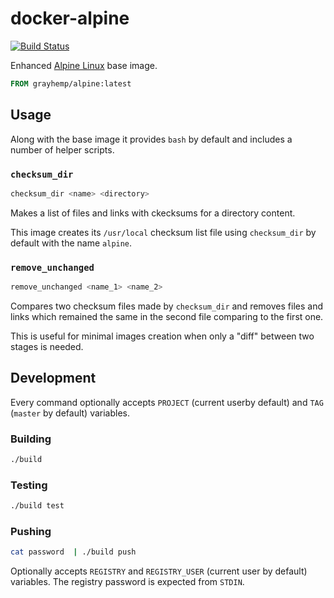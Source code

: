 # docker-alpine

[![Build Status](https://travis-ci.org/grayhemp/container-alpine.svg?branch=master)](https://travis-ci.org/grayhemp/container-alpine)

Enhanced [Alpine Linux][alpine-linux] base image.

```dockerfile
FROM grayhemp/alpine:latest
```

## Usage

Along with the base image it provides `bash` by default and includes a
number of helper scripts.

### `checksum_dir`

```bash
checksum_dir <name> <directory>
```

Makes a list of files and links with ckecksums for a directory
content.

This image creates its `/usr/local` checksum list file using
`checksum_dir` by default with the name `alpine`.

### `remove_unchanged`

```bash
remove_unchanged <name_1> <name_2>
```

Compares two checksum files made by `checksum_dir` and removes files
and links which remained the same in the second file comparing to the
first one.

This is useful for minimal images creation when only a "diff" between
two stages is needed.

## Development

Every command optionally accepts `PROJECT` (current userby default)
and `TAG` (`master` by default) variables.

### Building

```bash
./build
```

### Testing

```bash
./build test
```

### Pushing

```bash
cat password  | ./build push
```

Optionally accepts `REGISTRY` and `REGISTRY_USER` (current user by
default) variables. The registry password is expected from `STDIN`.

<!-- Links -->

[alpine-linux]: https://www.alpinelinux.org
